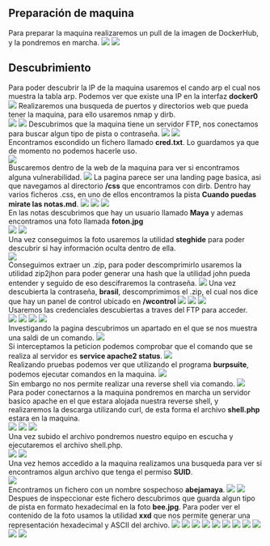 ## Preparación de maquina

Para preparar la maquina realizaremos un pull de la imagen de DockerHub, y la pondremos en marcha.
![](https://github.com/Dani-ITB24/Proyecto-Final/blob/d7a1d4f4e12a2379bf12692ef264463613c0b672/Documentos/Grupo%201/A05%20-%20Configuraci%C3%B3n%20de%20Seguridad%20Incorrecta/Assets/docker_pull.png)
![](https://github.com/Dani-ITB24/Proyecto-Final/blob/d7a1d4f4e12a2379bf12692ef264463613c0b672/Documentos/Grupo%201/A05%20-%20Configuraci%C3%B3n%20de%20Seguridad%20Incorrecta/Assets/docker_run.png)

## Descubrimiento
Para poder descubrir la IP de la maquina usaremos el cando arp el cual nos muestra la tabla arp. Podemos ver que existe una IP en la interfaz **docker0** \
![](https://github.com/Dani-ITB24/Proyecto-Final/blob/4ee70046b11d4fb56a7fc04c6cf76312beaec8d4/Documentos/Grupo%201/A05%20-%20Configuraci%C3%B3n%20de%20Seguridad%20Incorrecta/Assets/arp-a.png)
Realizaremos una busqueda de puertos y directorios web que pueda tener la maquina, para ello usaremos nmap y dirb. \
![](https://github.com/Dani-ITB24/Proyecto-Final/blob/d7a1d4f4e12a2379bf12692ef264463613c0b672/Documentos/Grupo%201/A05%20-%20Configuraci%C3%B3n%20de%20Seguridad%20Incorrecta/Assets/nmap.png)
![](https://github.com/Dani-ITB24/Proyecto-Final/blob/d7a1d4f4e12a2379bf12692ef264463613c0b672/Documentos/Grupo%201/A05%20-%20Configuraci%C3%B3n%20de%20Seguridad%20Incorrecta/Assets/dirb.png)
Descubrimos que la maquina tiene un servidor FTP, nos conectamos para buscar algun tipo de pista o contraseña.
![](https://github.com/Dani-ITB24/Proyecto-Final/blob/d7a1d4f4e12a2379bf12692ef264463613c0b672/Documentos/Grupo%201/A05%20-%20Configuraci%C3%B3n%20de%20Seguridad%20Incorrecta/Assets/ftp.png)
![](https://github.com/Dani-ITB24/Proyecto-Final/blob/d7a1d4f4e12a2379bf12692ef264463613c0b672/Documentos/Grupo%201/A05%20-%20Configuraci%C3%B3n%20de%20Seguridad%20Incorrecta/Assets/ls_ftp.png) \
Encontramos escondido un fichero llamado **cred.txt**. Lo guardamos ya que de momento no podemos hacerle uso. \
![](https://github.com/Dani-ITB24/Proyecto-Final/blob/d7a1d4f4e12a2379bf12692ef264463613c0b672/Documentos/Grupo%201/A05%20-%20Configuraci%C3%B3n%20de%20Seguridad%20Incorrecta/Assets/get_cred.png) \
Buscaremos dentro de la web de la maquina para ver si encontramos alguna vulnerabilidad.
![](https://github.com/Dani-ITB24/Proyecto-Final/blob/d7a1d4f4e12a2379bf12692ef264463613c0b672/Documentos/Grupo%201/A05%20-%20Configuraci%C3%B3n%20de%20Seguridad%20Incorrecta/Assets/index.png)
La pagina parece ser una landing page basica, asi que navegamos al directorio **/css** que encontramos con dirb. Dentro hay varios ficheros .css, en uno de ellos encontramos la pista **Cuando puedas mirate las notas.md**.
![](https://github.com/Dani-ITB24/Proyecto-Final/blob/d7a1d4f4e12a2379bf12692ef264463613c0b672/Documentos/Grupo%201/A05%20-%20Configuraci%C3%B3n%20de%20Seguridad%20Incorrecta/Assets/css.png)
![](https://github.com/Dani-ITB24/Proyecto-Final/blob/d7a1d4f4e12a2379bf12692ef264463613c0b672/Documentos/Grupo%201/A05%20-%20Configuraci%C3%B3n%20de%20Seguridad%20Incorrecta/Assets/pista1.png)
![](https://github.com/Dani-ITB24/Proyecto-Final/blob/d7a1d4f4e12a2379bf12692ef264463613c0b672/Documentos/Grupo%201/A05%20-%20Configuraci%C3%B3n%20de%20Seguridad%20Incorrecta/Assets/notas.png) \
En las notas descubrimos que hay un usuario llamado **Maya** y ademas encontramos una foto llamada **foton.jpg** \
![](https://github.com/Dani-ITB24/Proyecto-Final/blob/d7a1d4f4e12a2379bf12692ef264463613c0b672/Documentos/Grupo%201/A05%20-%20Configuraci%C3%B3n%20de%20Seguridad%20Incorrecta/Assets/notas_texto.png)
![](https://github.com/Dani-ITB24/Proyecto-Final/blob/d7a1d4f4e12a2379bf12692ef264463613c0b672/Documentos/Grupo%201/A05%20-%20Configuraci%C3%B3n%20de%20Seguridad%20Incorrecta/Assets/foton.png) \
Una vez conseguimos la foto usaremos la utilidad **steghide** para poder descubrir si hay información oculta dentro de ella. \
![](https://github.com/Dani-ITB24/Proyecto-Final/blob/d7a1d4f4e12a2379bf12692ef264463613c0b672/Documentos/Grupo%201/A05%20-%20Configuraci%C3%B3n%20de%20Seguridad%20Incorrecta/Assets/steghide.png) \
Conseguimos extraer un .zip, para poder descomprimirlo usaremos la utilidad zip2jhon para poder generar una hash que la utilidad john pueda entender y seguido de eso descifraremos la contraseña.
![](https://github.com/Dani-ITB24/Proyecto-Final/blob/d7a1d4f4e12a2379bf12692ef264463613c0b672/Documentos/Grupo%201/A05%20-%20Configuraci%C3%B3n%20de%20Seguridad%20Incorrecta/Assets/zip2john.png)
Una vez descubierta la contraseña, **brasil**, descomprimimos el .zip, el cual nos dice que hay un panel de control ubicado en **/wcontrol**
![](https://github.com/Dani-ITB24/Proyecto-Final/blob/d7a1d4f4e12a2379bf12692ef264463613c0b672/Documentos/Grupo%201/A05%20-%20Configuraci%C3%B3n%20de%20Seguridad%20Incorrecta/Assets/john.png)
![](https://github.com/Dani-ITB24/Proyecto-Final/blob/d7a1d4f4e12a2379bf12692ef264463613c0b672/Documentos/Grupo%201/A05%20-%20Configuraci%C3%B3n%20de%20Seguridad%20Incorrecta/Assets/unzip.png)
![](https://github.com/Dani-ITB24/Proyecto-Final/blob/d7a1d4f4e12a2379bf12692ef264463613c0b672/Documentos/Grupo%201/A05%20-%20Configuraci%C3%B3n%20de%20Seguridad%20Incorrecta/Assets/wcontrol.png) \
Usaremos las credenciales descubiertas a traves del FTP para acceder. \
![](https://github.com/Dani-ITB24/Proyecto-Final/blob/d7a1d4f4e12a2379bf12692ef264463613c0b672/Documentos/Grupo%201/A05%20-%20Configuraci%C3%B3n%20de%20Seguridad%20Incorrecta/Assets/cat_cred.png)
![](https://github.com/Dani-ITB24/Proyecto-Final/blob/d7a1d4f4e12a2379bf12692ef264463613c0b672/Documentos/Grupo%201/A05%20-%20Configuraci%C3%B3n%20de%20Seguridad%20Incorrecta/Assets/cyberchef.png)
![](https://github.com/Dani-ITB24/Proyecto-Final/blob/d7a1d4f4e12a2379bf12692ef264463613c0b672/Documentos/Grupo%201/A05%20-%20Configuraci%C3%B3n%20de%20Seguridad%20Incorrecta/Assets/wcontrol_dashboard.png)
![](https://github.com/Dani-ITB24/Proyecto-Final/blob/d7a1d4f4e12a2379bf12692ef264463613c0b672/Documentos/Grupo%201/A05%20-%20Configuraci%C3%B3n%20de%20Seguridad%20Incorrecta/Assets/wcontrol_otros.png) \
Investigando la pagina descubrimos un apartado en el que se nos muestra una saldi de un comando.
![](https://github.com/Dani-ITB24/Proyecto-Final/blob/d7a1d4f4e12a2379bf12692ef264463613c0b672/Documentos/Grupo%201/A05%20-%20Configuraci%C3%B3n%20de%20Seguridad%20Incorrecta/Assets/wcontrol_ejecutar.png) \
Si interceptamos la peticion podemos comprobar que el comando que se realiza al servidor es **service apache2 status**.
![](https://github.com/Dani-ITB24/Proyecto-Final/blob/d7a1d4f4e12a2379bf12692ef264463613c0b672/Documentos/Grupo%201/A05%20-%20Configuraci%C3%B3n%20de%20Seguridad%20Incorrecta/Assets/burpsuite_intercept.png) \
Realizando pruebas podemos ver que utilizando el programa **burpsuite**, podemos ejecutar comandos en la maquina.
![](https://github.com/Dani-ITB24/Proyecto-Final/blob/d7a1d4f4e12a2379bf12692ef264463613c0b672/Documentos/Grupo%201/A05%20-%20Configuraci%C3%B3n%20de%20Seguridad%20Incorrecta/Assets/repeater_ls.png) \
Sin embargo no nos permite realizar una reverse shell via comando.
![](https://github.com/Dani-ITB24/Proyecto-Final/blob/d7a1d4f4e12a2379bf12692ef264463613c0b672/Documentos/Grupo%201/A05%20-%20Configuraci%C3%B3n%20de%20Seguridad%20Incorrecta/Assets/burpsuite_reverseshell.png) \
Para poder conectarnos a la maquina pondremos en marcha un servidor basico apache en el que estara alojada nuestra reverse shell, y realizaremos la descarga utilizando curl, de esta forma el archivo **shell.php** estara en la maquina. \
![](https://github.com/Dani-ITB24/Proyecto-Final/blob/d7a1d4f4e12a2379bf12692ef264463613c0b672/Documentos/Grupo%201/A05%20-%20Configuraci%C3%B3n%20de%20Seguridad%20Incorrecta/Assets/php-reverseshell.png)
![](https://github.com/Dani-ITB24/Proyecto-Final/blob/d7a1d4f4e12a2379bf12692ef264463613c0b672/Documentos/Grupo%201/A05%20-%20Configuraci%C3%B3n%20de%20Seguridad%20Incorrecta/Assets/python3-http.png)
![](https://github.com/Dani-ITB24/Proyecto-Final/blob/d7a1d4f4e12a2379bf12692ef264463613c0b672/Documentos/Grupo%201/A05%20-%20Configuraci%C3%B3n%20de%20Seguridad%20Incorrecta/Assets/curl-reverse.png) \
Una vez subido el archivo pondremos nuestro equipo en escucha y ejecutaremos el archivo shell.php. \
![](https://github.com/Dani-ITB24/Proyecto-Final/blob/d7a1d4f4e12a2379bf12692ef264463613c0b672/Documentos/Grupo%201/A05%20-%20Configuraci%C3%B3n%20de%20Seguridad%20Incorrecta/Assets/google-shell.png)
![](https://github.com/Dani-ITB24/Proyecto-Final/blob/d7a1d4f4e12a2379bf12692ef264463613c0b672/Documentos/Grupo%201/A05%20-%20Configuraci%C3%B3n%20de%20Seguridad%20Incorrecta/Assets/acceso-maquina.png) \
Una vez hemos accedido a la maquina realizamos una busqueda para ver si encontramos algun archivo que tenga el permiso **SUID**. \
![](https://github.com/Dani-ITB24/Proyecto-Final/blob/d7a1d4f4e12a2379bf12692ef264463613c0b672/Documentos/Grupo%201/A05%20-%20Configuraci%C3%B3n%20de%20Seguridad%20Incorrecta/Assets/find4000.png) \
Encontramos un fichero con un nombre sospechoso **abejamaya**.
![](https://github.com/Dani-ITB24/Proyecto-Final/blob/d7a1d4f4e12a2379bf12692ef264463613c0b672/Documentos/Grupo%201/A05%20-%20Configuraci%C3%B3n%20de%20Seguridad%20Incorrecta/Assets/abejamaya.png)
![](https://github.com/Dani-ITB24/Proyecto-Final/blob/d7a1d4f4e12a2379bf12692ef264463613c0b672/Documentos/Grupo%201/A05%20-%20Configuraci%C3%B3n%20de%20Seguridad%20Incorrecta/Assets/cat_abeja.png) \
Despues de inspeccionar este fichero descubrimos que guarda algun tipo de pista en formato hexadecimal en la foto **bee.jpg**. Para poder ver el contenido de la foto usamos la utilidad **xxd** que nos permite generar una representación hexadecimal y ASCII del archivo.
![](https://github.com/Dani-ITB24/Proyecto-Final/blob/d7a1d4f4e12a2379bf12692ef264463613c0b672/Documentos/Grupo%201/A05%20-%20Configuraci%C3%B3n%20de%20Seguridad%20Incorrecta/Assets/xxd-bee.png)
![](https://github.com/Dani-ITB24/Proyecto-Final/blob/d7a1d4f4e12a2379bf12692ef264463613c0b672/Documentos/Grupo%201/A05%20-%20Configuraci%C3%B3n%20de%20Seguridad%20Incorrecta/Assets/cyberchef-bee.png)
![](https://github.com/Dani-ITB24/Proyecto-Final/blob/d7a1d4f4e12a2379bf12692ef264463613c0b672/Documentos/Grupo%201/A05%20-%20Configuraci%C3%B3n%20de%20Seguridad%20Incorrecta/Assets/su-bumblebee.png)
![](https://github.com/Dani-ITB24/Proyecto-Final/blob/d7a1d4f4e12a2379bf12692ef264463613c0b672/Documentos/Grupo%201/A05%20-%20Configuraci%C3%B3n%20de%20Seguridad%20Incorrecta/Assets/user.png)
![](https://github.com/Dani-ITB24/Proyecto-Final/blob/d7a1d4f4e12a2379bf12692ef264463613c0b672/Documentos/Grupo%201/A05%20-%20Configuraci%C3%B3n%20de%20Seguridad%20Incorrecta/Assets/file.png)
![](https://github.com/Dani-ITB24/Proyecto-Final/blob/d7a1d4f4e12a2379bf12692ef264463613c0b672/Documentos/Grupo%201/A05%20-%20Configuraci%C3%B3n%20de%20Seguridad%20Incorrecta/Assets/ssh2john.png)
![](https://github.com/Dani-ITB24/Proyecto-Final/blob/d7a1d4f4e12a2379bf12692ef264463613c0b672/Documentos/Grupo%201/A05%20-%20Configuraci%C3%B3n%20de%20Seguridad%20Incorrecta/Assets/ssh-i.png)
![](https://github.com/Dani-ITB24/Proyecto-Final/blob/d7a1d4f4e12a2379bf12692ef264463613c0b672/Documentos/Grupo%201/A05%20-%20Configuraci%C3%B3n%20de%20Seguridad%20Incorrecta/Assets/ls-maya.png)
![](https://github.com/Dani-ITB24/Proyecto-Final/blob/d7a1d4f4e12a2379bf12692ef264463613c0b672/Documentos/Grupo%201/A05%20-%20Configuraci%C3%B3n%20de%20Seguridad%20Incorrecta/Assets/gtfobins.png)
![](https://github.com/Dani-ITB24/Proyecto-Final/blob/d7a1d4f4e12a2379bf12692ef264463613c0b672/Documentos/Grupo%201/A05%20-%20Configuraci%C3%B3n%20de%20Seguridad%20Incorrecta/Assets/root.png)
![](https://github.com/Dani-ITB24/Proyecto-Final/blob/d7a1d4f4e12a2379bf12692ef264463613c0b672/Documentos/Grupo%201/A05%20-%20Configuraci%C3%B3n%20de%20Seguridad%20Incorrecta/Assets/root-flag.png)

